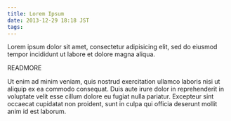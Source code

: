 ```yaml
---
title: Lorem Ipsum
date: 2013-12-29 18:18 JST
tags:
---
```


Lorem ipsum dolor sit amet, consectetur adipisicing elit, sed do eiusmod tempor incididunt ut labore et dolore magna aliqua.

READMORE

Ut enim ad minim veniam, quis nostrud exercitation ullamco laboris nisi ut aliquip ex ea commodo consequat.
Duis aute irure dolor in reprehenderit in voluptate velit esse cillum dolore eu fugiat nulla pariatur.
Excepteur sint occaecat cupidatat non proident, sunt in culpa qui officia deserunt mollit anim id est laborum.
